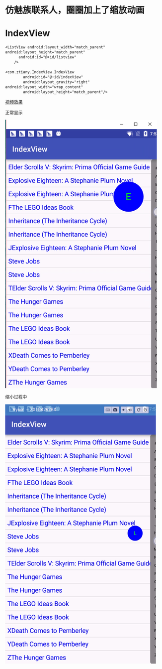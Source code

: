 # 仿魅族联系人，圈圈加上了缩放动画

# IndexView

    <ListView android:layout_width="match_parent" android:layout_height="match_parent"
          android:id="@+id/listview"
        />

    <com.ztiany.IndexView.IndexView
            android:id="@+id/indexView"
            android:layout_gravity="right" android:layout_width="wrap_content"
            android:layout_height="match_parent"/>

[视频效果](https://github.com/Ztiany/IndexView/blob/master/device-2016-03-24-193431.mp4)

正常显示

![](1.png)

缩小过程中

![](2.png)
